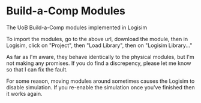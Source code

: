 # Build-a-Comp Modules
The UoB Build-a-Comp modules implemented in Logisim

To import the modules, go to the above url, download the module, then in Logisim, click on "Project", then "Load Library", then on "Logisim Library..."

As far as I'm aware, they behave identically to the physical modules, but I'm not making any promises. If you do find a discrepency, please let me know so that I can fix the fault.

For some reason, moving modules around sometimes causes the Logisim to disable simulation. If you re-enable the simulation once you've finished then it works again.